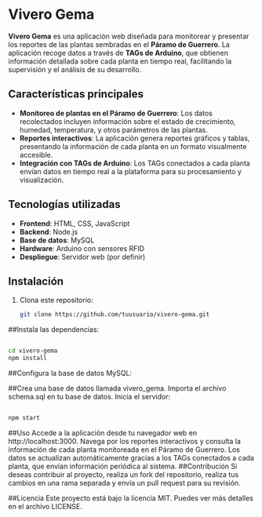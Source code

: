 # Vivero Gema

**Vivero Gema** es una aplicación web diseñada para monitorear y presentar los reportes de las plantas sembradas en el **Páramo de Guerrero**. La aplicación recoge datos a través de **TAGs de Arduino**, que obtienen información detallada sobre cada planta en tiempo real, facilitando la supervisión y el análisis de su desarrollo.

## Características principales

- **Monitoreo de plantas en el Páramo de Guerrero**: Los datos recolectados incluyen información sobre el estado de crecimiento, humedad, temperatura, y otros parámetros de las plantas.
- **Reportes interactivos**: La aplicación genera reportes gráficos y tablas, presentando la información de cada planta en un formato visualmente accesible.
- **Integración con TAGs de Arduino**: Los TAGs conectados a cada planta envían datos en tiempo real a la plataforma para su procesamiento y visualización.

## Tecnologías utilizadas

- **Frontend**: HTML, CSS, JavaScript
- **Backend**: Node.js
- **Base de datos**: MySQL
- **Hardware**: Arduino con sensores RFID
- **Despliegue**: Servidor web (por definir)

## Instalación

1. Clona este repositorio:
   ```bash
   git clone https://github.com/tuusuario/vivero-gema.git
   ```
##Instala las dependencias:

  ```bash
 
  cd vivero-gema
  npm install
 ```
##Configura la base de datos MySQL:

##Crea una base de datos llamada vivero_gema.
Importa el archivo schema.sql en tu base de datos.
Inicia el servidor:

 ```bash

npm start
```
##Uso
Accede a la aplicación desde tu navegador web en http://localhost:3000.
Navega por los reportes interactivos y consulta la información de cada planta monitoreada en el Páramo de Guerrero.
Los datos se actualizan automáticamente gracias a los TAGs conectados a cada planta, que envían información periódica al sistema.
##Contribución
Si deseas contribuir al proyecto, realiza un fork del repositorio, realiza tus cambios en una rama separada y envía un pull request para su revisión.

##Licencia
Este proyecto está bajo la licencia MIT. Puedes ver más detalles en el archivo LICENSE.
